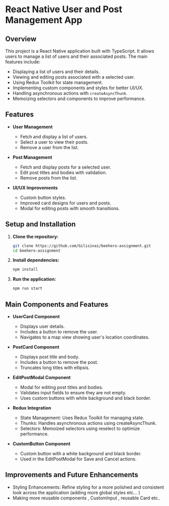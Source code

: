 # React Native User and Post Management App

## Overview

This project is a React Native application built with TypeScript. It allows users to manage a list of users and their associated posts. The main features include:

- Displaying a list of users and their details.
- Viewing and editing posts associated with a selected user.
- Using Redux Toolkit for state management.
- Implementing custom components and styles for better UI/UX.
- Handling asynchronous actions with `createAsyncThunk`.
- Memoizing selectors and components to improve performance.

## Features

- **User Management**
  - Fetch and display a list of users.
  - Select a user to view their posts.
  - Remove a user from the list.

- **Post Management**
  - Fetch and display posts for a selected user.
  - Edit post titles and bodies with validation.
  - Remove posts from the list.

- **UI/UX Improvements**
  - Custom button styles.
  - Improved card designs for users and posts.
  - Modal for editing posts with smooth transitions.

## Setup and Installation

1. **Clone the repository:**
   ```sh
   git clone https://github.com/Gilisinai/beehero-assignment.git
   cd beehero-assignment

2. **Install dependencies:**
   ```sh
   npm install

3. **Run the application:**
   ```sh
   npm run start

## Main Components and Features

- **UserCard Component**
  - Displays user details.
  - Includes a button to remove the user.
  - Navigates to a map view showing user's location coordinates.

- **PostCard Component**
  - Displays post title and body.
  - Includes a button to remove the post.
  - Truncates long titles with ellipsis.
    
- **EditPostModal Component**
  - Modal for editing post titles and bodies.
  - Validates input fields to ensure they are not empty.
  - Uses custom buttons with white background and black border.

- **Redux Integration**
  - State Management: Uses Redux Toolkit for managing state.
  - Thunks: Handles asynchronous actions using createAsyncThunk.
  - Selectors: Memoized selectors using reselect to optimize performance.

- **CustomButton Component**
  - Custom button with a white background and black border.
  - Used in the EditPostModal for Save and Cancel actions.


## Improvements and Future Enhancements
   - Styling Enhancements: Refine styling for a more polished and consistent look across the application (adding more global styles etc... )
   - Making more reusable components , CustomInput , reusable Card etc..





